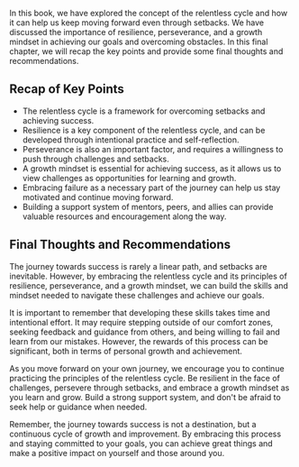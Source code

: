 
In this book, we have explored the concept of the relentless cycle and how it can help us keep moving forward even through setbacks. We have discussed the importance of resilience, perseverance, and a growth mindset in achieving our goals and overcoming obstacles. In this final chapter, we will recap the key points and provide some final thoughts and recommendations.

Recap of Key Points
-------------------

* The relentless cycle is a framework for overcoming setbacks and achieving success.
* Resilience is a key component of the relentless cycle, and can be developed through intentional practice and self-reflection.
* Perseverance is also an important factor, and requires a willingness to push through challenges and setbacks.
* A growth mindset is essential for achieving success, as it allows us to view challenges as opportunities for learning and growth.
* Embracing failure as a necessary part of the journey can help us stay motivated and continue moving forward.
* Building a support system of mentors, peers, and allies can provide valuable resources and encouragement along the way.

Final Thoughts and Recommendations
----------------------------------

The journey towards success is rarely a linear path, and setbacks are inevitable. However, by embracing the relentless cycle and its principles of resilience, perseverance, and a growth mindset, we can build the skills and mindset needed to navigate these challenges and achieve our goals.

It is important to remember that developing these skills takes time and intentional effort. It may require stepping outside of our comfort zones, seeking feedback and guidance from others, and being willing to fail and learn from our mistakes. However, the rewards of this process can be significant, both in terms of personal growth and achievement.

As you move forward on your own journey, we encourage you to continue practicing the principles of the relentless cycle. Be resilient in the face of challenges, persevere through setbacks, and embrace a growth mindset as you learn and grow. Build a strong support system, and don't be afraid to seek help or guidance when needed.

Remember, the journey towards success is not a destination, but a continuous cycle of growth and improvement. By embracing this process and staying committed to your goals, you can achieve great things and make a positive impact on yourself and those around you.